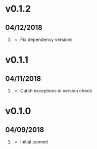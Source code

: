 # v0.1.2
##  04/12/2018

1. [](#bugfix)
    * Fix dependency versions 

# v0.1.1
##  04/11/2018

1. [](#bugfix)
    * Catch exceptions in version check 

# v0.1.0
##  04/09/2018

1. [](#new)
    * Initial commit
